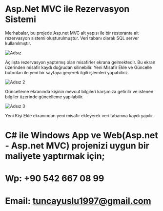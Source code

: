 # Asp.Net MVC ile Rezervasyon Sistemi

Merhabalar, bu projede Asp.net MVC alt yapısı ile bir restoranta ait rezervasyon sistemi oluşturulmuştur. Veri tabanı olarak SQL server kullanılmıştır.

![Adsız](https://user-images.githubusercontent.com/82308015/177190319-b6b38986-2dcd-4665-ac09-d50db93e99e5.png)

Açılışta rezervasyon yaptırmış olan misafirler ekrana gelmektedir. Bu ekran üzerinden misafir kaydı doğrudan silinebilir. Yeni Misafir Ekle ve Güncelle butonları ile yeni bir sayfaya geçerek ilgili işlemleri yapabiliriz.

![Adsız 2](https://user-images.githubusercontent.com/82308015/177190556-40e2b92e-45f3-4d88-9b84-c60dd90d188f.png)

Güncelleme ekranında kişinin mevcut bilgileri karşımıza getirilir ve istenen bilgiler üzerinde güncelleme yapılabilir.

![Adsız 3](https://user-images.githubusercontent.com/82308015/177190718-5f0c09b8-3a23-4a83-ad85-7fe189809d52.png)

Yeni Kişi Ekle ekranından yeni misafir ekleyerek veri tabanına kaydı yapılır.

# C# ile Windows App ve Web(Asp.net - Asp.net MVC) projenizi uygun bir maliyete yaptırmak için;
# Wp: +90 542 667 08 99
# Email: tuncayuslu1997@gmail.com
